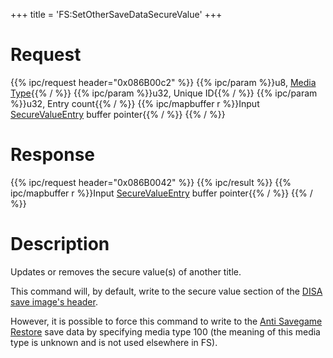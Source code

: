 +++
title = 'FS:SetOtherSaveDataSecureValue'
+++

# Request

{{% ipc/request header="0x086B00c2" %}}
{{% ipc/param %}}u8, [Media Type](Filesystem_services#mediatype "wikilink"){{% / %}}
{{% ipc/param %}}u32, Unique ID{{% / %}}
{{% ipc/param %}}u32, Entry count{{% / %}}
{{% ipc/mapbuffer r %}}Input [SecureValueEntry](Filesystem_services#securevalueentry "wikilink") buffer pointer{{% / %}}
{{% / %}}

# Response

{{% ipc/request header="0x086B0042" %}}
{{% ipc/result %}}
{{% ipc/mapbuffer r %}}Input [SecureValueEntry](Filesystem_services#securevalueentry "wikilink") buffer pointer{{% / %}}
{{% / %}}

# Description

Updates or removes the secure value(s) of another title.

This command will, by default, write to the secure value section of the [DISA save image's header](DISA_and_DIFF#disa_header "wikilink").

However, it is possible to force this command to write to the [Anti Savegame Restore](Filesystem_services#anti_savegame_restore "wikilink") save data by specifying media type 100 (the meaning of this media type is unknown and is not used elsewhere in FS).
